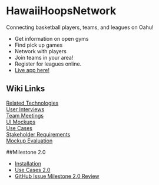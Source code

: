 # HawaiiHoopsNetwork
Connecting basketball players, teams, and leagues on Oahu! 
- Get information on open gyms
- Find pick up games
- Network with players 
- Join teams in your area! 
- Register for leagues online.
- [Live app here!](http://hawaiihoops.scotthonda.cloudbees.net/)


## Wiki Links 
[Related Technologies](https://github.com/hawaiihoopsnetwork/HawaiiHoopsNetwork/wiki/Related-Technologies)  
[User Interviews](https://github.com/hawaiihoopsnetwork/HawaiiHoopsNetwork/wiki/User-Interviews)  
[Team Meetings](https://github.com/hawaiihoopsnetwork/HawaiiHoopsNetwork/wiki/Team-Meetings)  
[UI Mockups](http://hawaiihoopsnetwork.github.io/uimockup)  
[Use Cases](https://github.com/hawaiihoopsnetwork/HawaiiHoopsNetwork/wiki/Use-Cases)  
[Stakeholder Requirements](https://github.com/hawaiihoopsnetwork/HawaiiHoopsNetwork/wiki/Stakeholder-Requirements)  
[Mockup Evaluation](https://github.com/hawaiihoopsnetwork/HawaiiHoopsNetwork/wiki/Mockup-Evaluation)

##Milestone 2.0
- [Installation](https://github.com/hawaiihoopsnetwork/HawaiiHoopsNetwork/wiki/Installation)
- [Use Cases 2.0](https://github.com/hawaiihoopsnetwork/HawaiiHoopsNetwork/wiki/Use-Cases-2.0)
- [GitHub Issue Milestone 2.0 Review](https://github.com/hawaiihoopsnetwork/HawaiiHoopsNetwork/wiki/GitHub-Milestone-2.0-issues)

